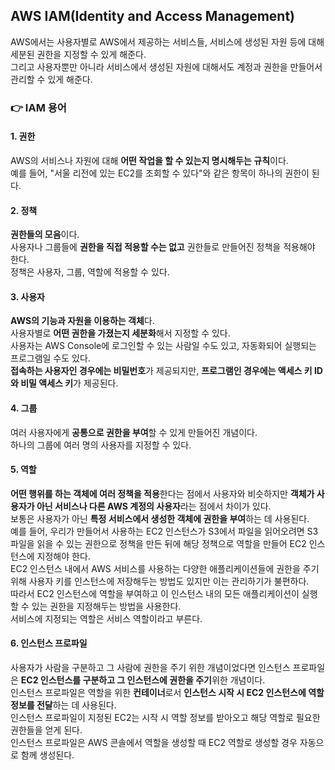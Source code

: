 ## AWS IAM(Identity and Access Management)

AWS에서는 사용자별로 AWS에서 제공하는 서비스들, 서비스에 생성된 자원 등에 대해 세분된 권한을 지정할 수 있게 해준다.  
그리고 사용자뿐만 아니라 서비스에서 생성된 자원에 대해서도 계정과 권한을 만들어서 관리할 수 있게 해준다.

### 👉 IAM 용어

#### 1. 권한

AWS의 서비스나 자원에 대해 **어떤 작업을 할 수 있는지 명시해두는 규칙**이다.  
예를 들어, "서울 리전에 있는 EC2를 조회할 수 있다"와 같은 항목이 하나의 권한이 된다.

#### 2. 정책

**권한들의 모음**이다.  
사용자나 그룹들에 **권한을 직접 적용할 수는 없고** 권한들로 만들어진 정책을 적용해야 한다.  
정책은 사용자, 그룹, 역할에 적용할 수 있다.

#### 3. 사용자

**AWS의 기능과 자원을 이용하는 객체**다.  
사용자별로 **어떤 권한을 가졌는지 세분화**해서 지정할 수 있다.  
사용자는 AWS Console에 로그인할 수 있는 사람일 수도 있고, 자동화되어 실행되는 프로그램일 수도 있다.  
**접속하는 사용자인 경우에는 비밀번호**가 제공되지만, **프로그램인 경우에는 액세스 키 ID와 비밀 액세스 키**가 제공된다.

#### 4. 그룹

여러 사용자에게 **공통으로 권한을 부여**할 수 있게 만들어진 개념이다.  
하나의 그룹에 여러 명의 사용자를 지정할 수 있다.

#### 5. 역할

**어떤 행위를 하는 객체에 여러 정책을 적용**한다는 점에서 사용자와 비슷하지만 **객체가 사용자가 아닌 서비스나 다른 AWS 계정의 사용자**라는 점에서 차이가 있다.  
보통은 사용자가 아닌 **특정 서비스에서 생성한 객체에 권한을 부여**하는 데 사용된다.  
예를 들어, 우리가 만들어서 사용하는 EC2 인스턴스가 S3에서 파일을 읽어오려면 S3 파일을 읽을 수 있는 권한으로 정책을 만든 뒤에 해당 정책으로 역할을 만들어 EC2 인스턴스에 지정해야 한다.  
EC2 인스턴스 내에서 AWS 서비스를 사용하는 다양한 애플리케이션들에 권한을 주기 위해 사용자 키를 인스턴스에 저장해두는 방법도 있지만 이는 관리하기가 불편하다.  
따라서 EC2 인스턴스에 역할을 부여하고 이 인스턴스 내의 모든 애플리케이션이 실행할 수 있는 권한을 지정해두는 방법을 사용한다.  
서비스에 지정되는 역할은 서비스 역할이라고 부른다.

#### 6. 인스턴스 프로파일

사용자가 사람을 구분하고 그 사람에 권한을 주기 위한 개념이었다면 인스턴스 프로파일은 **EC2 인스턴스를 구분하고 그 인스턴스에 권한을 주기**위한 개념이다.  
인스턴스 프로파일은 역할을 위한 **컨테이너**로서 **인스턴스 시작 시 EC2 인스턴스에 역할 정보를 전달**하는 데 사용된다.  
인스턴스 프로파일이 지정된 EC2는 시작 시 역할 정보를 받아오고 해당 역할로 필요한 권한들을 얻게 된다.  
인스턴스 프로파일은 AWS 콘솔에서 역할을 생성할 때 EC2 역할로 생성할 경우 자동으로 함께 생성된다.
